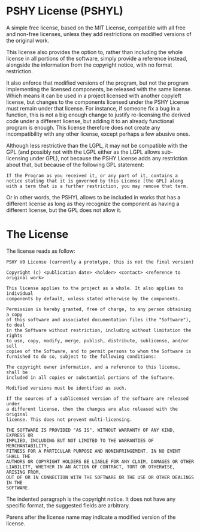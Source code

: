 # PSHY License (PSHYL)
A simple free license, based on the MIT License, compatible with all free and non-free licenses, unless they add restrictions on modified versions of the original work.

This license also provides the option to, rather than including the whole license in all portions of the software, simply provide a reference instead, alongside the information from the copyright notice, with no format restriction.

It also enforce that modified versions of the program, but not the program implementing the licensed components, be released with the same license. Which means it can be used in a project licensed with another copyleft license, but changes to the components licensed under the PSHY License must remain under that license. For instance, if someone fix a bug in a function, this is not a big enough change to justify re-licensing the derived code under a different license, but adding it to an already functional program is enough.
This license therefore does not create any incompatibility with any other license, except perhaps a few abusive ones.

Although less restrictive than the LGPL, it may not be compatible with the GPL (and possibly not with the LGPL either as the LGPL allows sub-licensing under GPL), not because the PSHY License adds any restriction about that, but because of the following GPL statement:
```
If the Program as you received it, or any part of it, contains a notice stating that it is governed by this License [the GPL] along with a term that is a further restriction, you may remove that term.
```
Or in other words, the PSHYL allows to be included in works that has a different license as long as they recognize the component as having a different license, but the GPL does not allow it.



# The License

The license reads as follow:
```
PSHY V0 License (currently a prototype, this is not the final version)

Copyright (c) <publication date> <holder> <contact> <reference to original work>

This license applies to the project as a whole. It also applies to individual
components by default, unless stated otherwise by the components.

Permission is hereby granted, free of charge, to any person obtaining a copy
of this software and associated documentation files (the "Software"), to deal
in the Software without restriction, including without limitation the rights
to use, copy, modify, merge, publish, distribute, sublicense, and/or sell
copies of the Software, and to permit persons to whom the Software is
furnished to do so, subject to the following conditions:

The copyright owner information, and a reference to this license, shall be
included in all copies or substantial portions of the Software.

Modified versions must be identified as such.

If the sources of a sublicensed version of the software are released under
a different license, then the changes are also released with the original
license. This does not prevent multi-licensing.

THE SOFTWARE IS PROVIDED "AS IS", WITHOUT WARRANTY OF ANY KIND, EXPRESS OR
IMPLIED, INCLUDING BUT NOT LIMITED TO THE WARRANTIES OF MERCHANTABILITY,
FITNESS FOR A PARTICULAR PURPOSE AND NONINFRINGEMENT. IN NO EVENT SHALL THE
AUTHORS OR COPYRIGHT HOLDERS BE LIABLE FOR ANY CLAIM, DAMAGES OR OTHER
LIABILITY, WHETHER IN AN ACTION OF CONTRACT, TORT OR OTHERWISE, ARISING FROM,
OUT OF OR IN CONNECTION WITH THE SOFTWARE OR THE USE OR OTHER DEALINGS IN THE
SOFTWARE.
```

The indented paragraph is the copyright notice. It does not have any specific format, the suggested fields are arbitrary.

Parens after the license name may indicate a modified version of the license.
